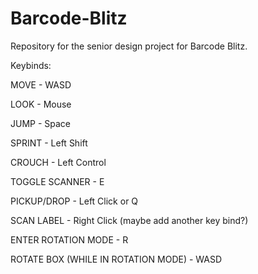 # Barcode-Blitz
Repository for the senior design project for Barcode Blitz.

Keybinds:

MOVE - WASD

LOOK - Mouse

JUMP - Space

SPRINT - Left Shift

CROUCH - Left Control

TOGGLE SCANNER - E

PICKUP/DROP - Left Click or Q

SCAN LABEL - Right Click (maybe add another key bind?)

ENTER ROTATION MODE - R

ROTATE BOX (WHILE IN ROTATION MODE) - WASD
